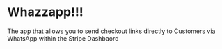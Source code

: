 <h1>Whazzapp!!!</h1>
The app that allows you to send checkout links directly to Customers via WhatsApp within the Stripe Dashbaord
